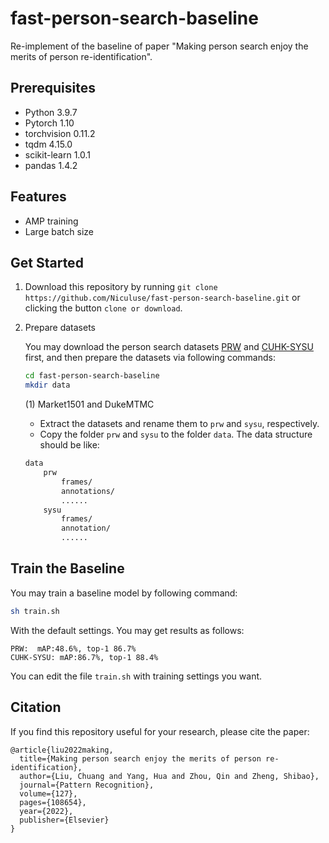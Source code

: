 # fast-person-search-baseline
Re-implement of the baseline of paper "Making person search enjoy the merits of person re-identification".
## Prerequisites
- Python 3.9.7
- Pytorch 1.10
- torchvision 0.11.2
- tqdm 4.15.0
- scikit-learn 1.0.1
- pandas 1.4.2
## Features
- AMP training
- Large batch size
## Get Started
1. Download this repository by running `git clone https://github.com/Niculuse/fast-person-search-baseline.git` or clicking the button `clone or download`.

2. Prepare datasets

    You may download the person search datasets [PRW](https://github.com/liangzheng06/PRW-baseline) and [CUHK-SYSU](https://github.com/ShuangLI59/person_search) first, and then prepare the datasets via following commands:
    
    ```bash
    cd fast-person-search-baseline
    mkdir data
    ```
    
    (1) Market1501 and DukeMTMC
    
    * Extract the datasets and rename them to `prw` and `sysu`, respectively.
    * Copy the folder `prw` and `sysu` to the folder `data`. The data structure should be like:
    
    ```bash
    data
        prw
            frames/
            annotations/
            ......
        sysu
            frames/
            annotation/
            ...... 
    ```
   
## Train the Baseline
You may train a baseline model by following command:
```bash
sh train.sh
```
With the default settings. You may get results as follows:
```
PRW:  mAP:48.6%, top-1 86.7%
CUHK-SYSU: mAP:86.7%, top-1 88.4%
```
You can edit the file `train.sh` with training settings you want.
## Citation
If you find this repository useful for your research, please cite the paper:

```
@article{liu2022making,
  title={Making person search enjoy the merits of person re-identification},
  author={Liu, Chuang and Yang, Hua and Zhou, Qin and Zheng, Shibao},
  journal={Pattern Recognition},
  volume={127},
  pages={108654},
  year={2022},
  publisher={Elsevier}
}
```

